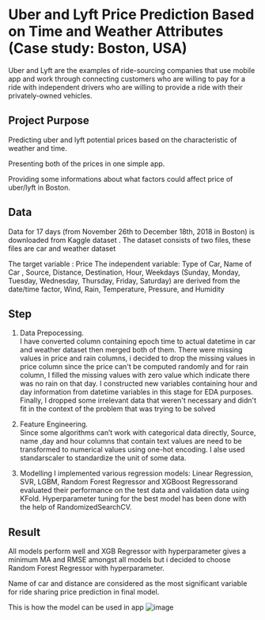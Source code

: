 #  Uber and Lyft Price Prediction Based on Time and Weather Attributes (Case study: Boston, USA)

Uber and Lyft are the examples of ride-sourcing companies that use mobile app and work through connecting customers who are willing to pay for a ride with independent drivers who are willing to provide a ride 
with their privately-owned vehicles. 

## Project Purpose
Predicting uber and lyft potential prices based on the characteristic of weather and time. 

Presenting both of the prices in one simple app.

Providing some informations about what factors could affect price of uber/lyft in Boston.   



## Data

Data for 17 days (from  November  26th to  December 18th, 2018 in Boston) is downloaded from Kaggle dataset . The dataset consists of two files, these files are car and weather dataset

The target variable : Price
The independent variable: Type of Car, Name of Car , Source, Distance,  Destination, Hour, Weekdays (Sunday, Monday, Tuesday, Wednesday, Thursday, Friday, Saturday) are derived from the date/time factor, Wind, Rain, Temperature, Pressure, and Humidity

## Step
1. Data Prepocessing.                                                                                                                      
I have converted column containing epoch time to actual datetime in car and weather dataset then merged both of them. There were missing values in price and rain columns, i decided to drop the missing values in price column since the price can't be computed randomly and for rain column, I filled the missing values with zero value which indicate there was no rain on that day. 
I constructed new variables containing hour and day information from datetime variables in this stage for EDA purposes. Finally, I dropped some irrelevant data that weren't necessary and didn't fit in the context of the problem that was trying to be solved

2. Feature Engineering.  
Since some algorithms can’t work with categorical data directly, Source, name ,day and hour columns that contain text values are need to be transformed to numerical values using one-hot encoding. I alse used standarscaler to standardize the unit of some data.

3. Modelling
I implemented various regression models: Linear Regression, SVR, LGBM, Random Forest Regressor and XGBoost Regressorand evaluated their performance on the test data and validation data using KFold. Hyperparameter tuning for the best model has been done with the help of RandomizedSearchCV.

 
## Result

All models perform well and XGB Regressor with hyperparameter gives a minimum MA and RMSE amongst all models but i decided to choose Random Forest Regressor with hyperparameter. 


Name of car and distance are considered as the most significant variable for ride sharing price prediction in final model. 



This is how the model can be used in app
![image](https://user-images.githubusercontent.com/60774724/83336314-a4d2ba80-a2dc-11ea-8a9c-6879dd813030.png)





